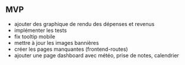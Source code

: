 ## MVP

-   ajouter des graphique de rendu des dépenses et revenus
-   implémenter les tests
-   fix tooltip mobile
-   mettre à jour les images bannières
-   créer les pages manquantes (frontend-routes)
-   ajouter une page dashboard avec météo, prise de notes, calendrier
